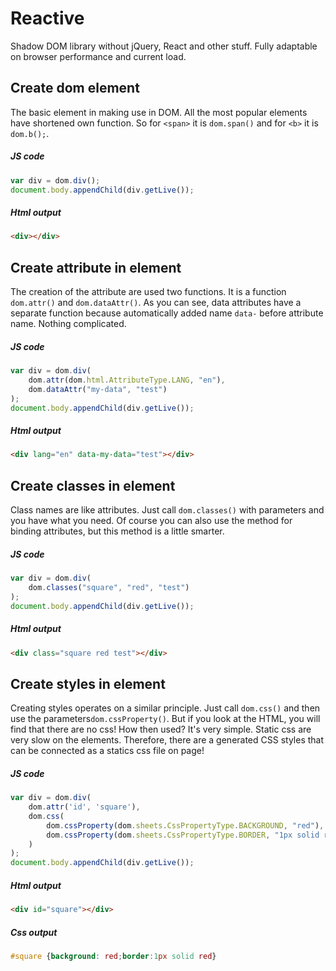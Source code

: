 # Reactive
Shadow DOM library without jQuery, React and other stuff. Fully adaptable on browser performance and current load.

## Create dom element
The basic element in making use in DOM. All the most popular elements have shortened own function. So for `<span>` it is `dom.span()` and for `<b>` it is `dom.b();`.

##### JS code

```javascript
var div = dom.div();
document.body.appendChild(div.getLive());
```

##### Html output

```html
<div></div>
```


## Create attribute in element
The creation of the attribute are used two functions. It is a function `dom.attr()` and `dom.dataAttr()`. As you can see, data attributes have a separate function because automatically added name `data-` before attribute name. Nothing complicated.

##### JS code

```javascript
var div = dom.div(
	dom.attr(dom.html.AttributeType.LANG, "en"),
	dom.dataAttr("my-data", "test")
);
document.body.appendChild(div.getLive());
```

##### Html output

```html
<div lang="en" data-my-data="test"></div>
```

## Create classes in element
Class names are like attributes. Just call `dom.classes()` with parameters and you have what you need. Of course you can also use the method for binding attributes, but this method is a little smarter.

##### JS code

```javascript
var div = dom.div(
	dom.classes("square", "red", "test")
);
document.body.appendChild(div.getLive());
```

##### Html output

```html
<div class="square red test"></div>
```

## Create styles in element
Creating styles operates on a similar principle. Just call `dom.css()` and then use the parameters`dom.cssProperty()`. But if you look at the HTML, you will find that there are no css! How then used? It's very simple. Static css are very slow on the elements. Therefore, there are a generated CSS styles that can be connected as a statics css file on page!

##### JS code

```javascript
var div = dom.div(
	dom.attr('id', 'square'),
	dom.css(
		dom.cssProperty(dom.sheets.CssPropertyType.BACKGROUND, "red"),
		dom.cssProperty(dom.sheets.CssPropertyType.BORDER, "1px solid red")
	)
);
document.body.appendChild(div.getLive());
```

##### Html output

```html
<div id="square"></div>
```

##### Css output

```css
#square {background: red;border:1px solid red}
```
